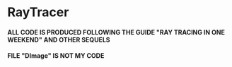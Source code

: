 # RayTracer

#### ALL CODE IS PRODUCED FOLLOWING THE GUIDE "RAY TRACING IN ONE WEEKEND" AND OTHER SEQUELS
#### FILE "DImage" IS NOT MY CODE
